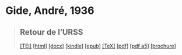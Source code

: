 # Gide, André, 1936

> ## Retour de l’URSS
>  <a title="Source XML/TEI" class="mime48 tei" href="https://hurlus.github.io/tei/gide1936_urss.xml">[TEI]</a>  <a title="HTML une page" class="mime48 html" href="https://hurlus.github.io/gide1936_urss/gide1936_urss.html">[html]</a>  <a title="Bureautique (LibreOffice, MS.Word)" class="mime48 docx" href="https://hurlus.github.io/gide1936_urss/gide1936_urss.docx">[docx]</a>  <a title="Amazon.kindle" class="mime48 mobi" href="https://hurlus.github.io/gide1936_urss/gide1936_urss.mobi">[kindle]</a>  <a title="EPUB, pour liseuses et téléphones" class="mime48 epub" href="https://hurlus.github.io/gide1936_urss/gide1936_urss.epub">[epub]</a>  <a title="LaTeX" class="mime48 tex" href="https://hurlus.github.io/gide1936_urss/gide1936_urss.tex">[TeX]</a>  <a title="PDF à imprimer, A4 2 colonnes" class="mime48 pdf" href="https://hurlus.github.io/gide1936_urss/gide1936_urss.pdf">[pdf]</a>  <a title="PDF à lire, A5 une colonne" class="mime48 a5" href="https://hurlus.github.io/gide1936_urss/gide1936_urss_a5.pdf">[pdf a5]</a>  <a title="Brochure à agrafer, pdf imposé pour imprimante recto/verso" class="mime48 brochure" href="https://hurlus.github.io/gide1936_urss/gide1936_urss_brochure.pdf">[brochure]</a> 
